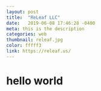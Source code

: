```yaml
---
layout: post
title:  "ReLeaf LLC"
date:   2019-06-08 17:46:28 -0400
meta: this is the description
categories: web
thumbnail: releaf.jpg
color: fffff3
link: https://releaf.us/
---
```

# hello world
